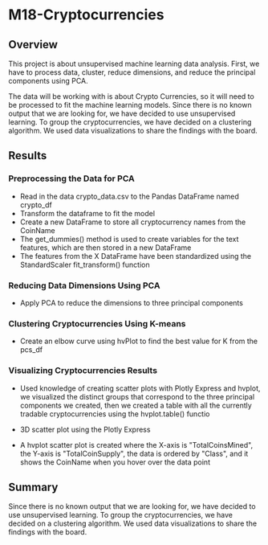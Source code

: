 # M18-Cryptocurrencies

## Overview

This project is about unsupervised machine learning data analysis. First, we have to process data, cluster, reduce dimensions, and reduce the principal components using PCA.

The data will be working with is about Crypto Currencies, so it will need to be processed to fit the machine learning models. Since there is no known output that we are looking for, we have decided to use unsupervised learning. To group the cryptocurrencies, we have decided on a clustering algorithm. We used data visualizations to share the findings with the board.

## Results 

### Preprocessing the Data for PCA

- Read in the data crypto_data.csv to the Pandas DataFrame named crypto_df
- Transform the dataframe to fit the model 
- Create a new DataFrame to store all cryptocurrency names from the CoinName 
- The get_dummies() method is used to create variables for the text features, which are then stored in a new DataFrame
- The features from the X DataFrame have been standardized using the StandardScaler fit_transform() function

### Reducing Data Dimensions Using PCA

- Apply PCA to reduce the dimensions to three principal components

### Clustering Cryptocurrencies Using K-means

- Create an elbow curve using hvPlot to find the best value for K from the pcs_df

### Visualizing Cryptocurrencies Results

- Used knowledge of creating scatter plots with Plotly Express and hvplot, we visualized the distinct groups that correspond to the three principal components we created, then we created a table with all the currently tradable cryptocurrencies using the hvplot.table() functio
- 3D scatter plot using the Plotly Express 


- A hvplot scatter plot is created where the X-axis is "TotalCoinsMined", the Y-axis is "TotalCoinSupply", the data is ordered by "Class", and it shows the CoinName when you hover over the data point 


## Summary 

Since there is no known output that we are looking for, we have decided to use unsupervised learning. To group the cryptocurrencies, we have decided on a clustering algorithm. We used data visualizations to share the findings with the board.




